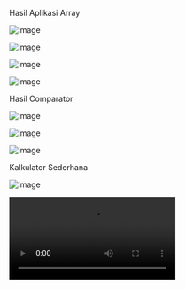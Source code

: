 Hasil Aplikasi Array

![image](https://github.com/Maulidis/MaulidisM2/blob/master/SC1.jpg)

![image](https://github.com/Maulidis/MaulidisM2/blob/master/SC2.jpg)

![image](https://github.com/Maulidis/MaulidisM2/blob/master/SC3.jpg)

![image](https://github.com/Maulidis/MaulidisM2/blob/master/SC4.jpg)

Hasil Comparator

![image](https://github.com/Maulidis/MaulidisM2/blob/master/SC5.jpg)

![image](https://github.com/Maulidis/MaulidisM2/blob/master/SC6.jpg)

![image](https://github.com/Maulidis/MaulidisM2/blob/master/SC7.jpg)

Kalkulator Sederhana

![image](https://github.com/Maulidis/MaulidisM2/blob/master/SC8.jpg)

![gif](https://github.com/Maulidis/MaulidisM2/blob/master/TesKalkulator.mp4)